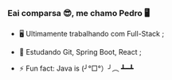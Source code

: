 ### Eai comparsa 😎, me chamo Pedro 🖥

- 🖥 Ultimamente trabalhando com Full-Stack ;

- 🌱 Estudando Git, Spring Boot, React ;

- ⚡ Fun fact: Java is (╯°□°）╯︵ ┻━┻

